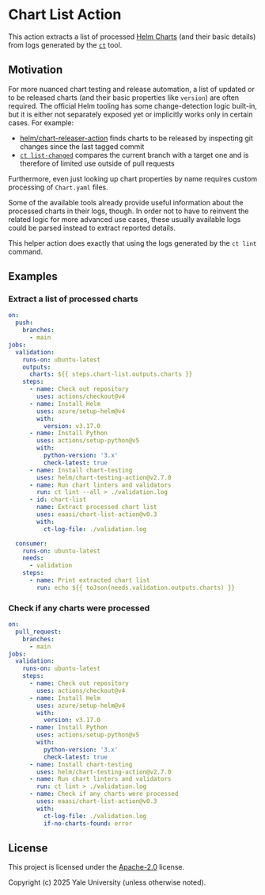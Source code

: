 # Chart List Action

This action extracts a list of processed [Helm Charts](https://helm.sh/docs/topics/charts/) (and their basic details) from logs generated by the [`ct`](https://github.com/helm/chart-testing) tool.

## Motivation

For more nuanced chart testing and release automation, a list of updated or to be released charts (and their basic properties like `version`) are often required.
The official Helm tooling has some change-detection logic built-in, but it is either not separately exposed yet or implicitly works only in certain cases. For example:
- [helm/chart-releaser-action](https://github.com/helm/chart-releaser-action) finds charts to be released by inspecting git changes since the last tagged commit
- [`ct list-changed`](https://github.com/helm/chart-testing/blob/76c61a1daac82111ff1623a6d795574bcdb58f34/doc/ct_list-changed.md) compares the current branch with a target one and is therefore of limited use outside of pull requests

Furthermore, even just looking up chart properties by name requires custom processing of `Chart.yaml` files.

Some of the available tools already provide useful information about the processed charts in their logs, though.
In order not to have to reinvent the related logic for more advanced use cases, these usually available logs could be parsed instead to extract reported details.

This helper action does exactly that using the logs generated by the `ct lint` command.

## Examples

### Extract a list of processed charts

```yaml
on:
  push:
    branches:
      - main
jobs:
  validation:
    runs-on: ubuntu-latest
    outputs:
      charts: ${{ steps.chart-list.outputs.charts }}
    steps:
      - name: Check out repository
        uses: actions/checkout@v4
      - name: Install Helm
        uses: azure/setup-helm@v4
        with:
          version: v3.17.0
      - name: Install Python
        uses: actions/setup-python@v5
        with:
          python-version: '3.x'
          check-latest: true
      - name: Install chart-testing
        uses: helm/chart-testing-action@v2.7.0
      - name: Run chart linters and validators
        run: ct lint --all > ./validation.log
      - id: chart-list
        name: Extract processed chart list
        uses: eaasi/chart-list-action@v0.3
        with:
          ct-log-file: ./validation.log

  consumer:
    runs-on: ubuntu-latest
    needs:
      - validation
    steps:
      - name: Print extracted chart list
        run: echo ${{ toJson(needs.validation.outputs.charts) }}
```

### Check if any charts were processed

```yaml
on:
  pull_request:
    branches:
      - main
jobs:
  validation:
    runs-on: ubuntu-latest
    steps:
      - name: Check out repository
        uses: actions/checkout@v4
      - name: Install Helm
        uses: azure/setup-helm@v4
        with:
          version: v3.17.0
      - name: Install Python
        uses: actions/setup-python@v5
        with:
          python-version: '3.x'
          check-latest: true
      - name: Install chart-testing
        uses: helm/chart-testing-action@v2.7.0
      - name: Run chart linters and validators
        run: ct lint > ./validation.log
      - name: Check if any charts were processed
        uses: eaasi/chart-list-action@v0.3
        with:
          ct-log-file: ./validation.log
          if-no-charts-found: error
```

## License

This project is licensed under the [Apache-2.0](./LICENSE) license.

Copyright (c) 2025 Yale University (unless otherwise noted).
